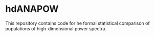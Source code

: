 # hdANAPOW
This repository contains code for he formal statistical comparison of populations of high-dimensional power spectra. 

